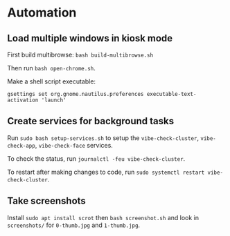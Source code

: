 # Automation

## Load multiple windows in kiosk mode

First build multibrowse: `bash build-multibrowse.sh`

Then run `bash open-chrome.sh`.

Make a shell script executable:

```
gsettings set org.gnome.nautilus.preferences executable-text-activation 'launch'
```

## Create services for background tasks

Run `sudo bash setup-services.sh` to setup the `vibe-check-cluster`, `vibe-check-app`, `vibe-check-face` services.

To check the status, run `journalctl -feu vibe-check-cluster`.

To restart after making changes to code, run `sudo systemctl restart vibe-check-cluster`.

## Take screenshots

Install `sudo apt install scrot` then `bash screenshot.sh` and look in `screenshots/` for `0-thumb.jpg` and `1-thumb.jpg`.